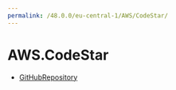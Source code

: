```yaml
---
permalink: /48.0.0/eu-central-1/AWS/CodeStar/
---
```


# AWS.CodeStar



* [GitHubRepository](GitHubRepository.md)